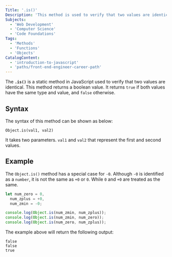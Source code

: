 ```yaml
---
Title: '.is()'
Description: 'This method is used to verify that two values are identical.'
Subjects:
  - 'Web Development'
  - 'Computer Science'
  - 'Code Foundations'
Tags:
  - 'Methods'
  - 'Functions'
  - 'Objects'
CatalogContent:
  - 'introduction-to-javascript'
  - 'paths/front-end-engineer-career-path'
---
```


The **`.is()`** is a static method in JavaScript used to verify that two values are identical. This method returns a boolean value. It returns `true` if both values have the same type and value, and `false` otherwise.

## Syntax

The syntax of this method can be shown as below:

```pseudo
Object.is(val1, val2)
```

It takes two parameters. `val1` and `val2` that represent the first and second values.

## Example

The `Object.is()` method has a special case for `-0`. Although `-0` is identified as a `number`, it is not the same as `+0` or `0`. While `0` and `+0` are treated as the same.

```js
let num_zero = 0,
  num_zplus = +0,
  num_zmin = -0;

console.log(Object.is(num_zmin, num_zplus));
console.log(Object.is(num_zmin, num_zero));
console.log(Object.is(num_zero, num_zplus));
```

The example above will return the following output:

```shell
false
false
true
```
